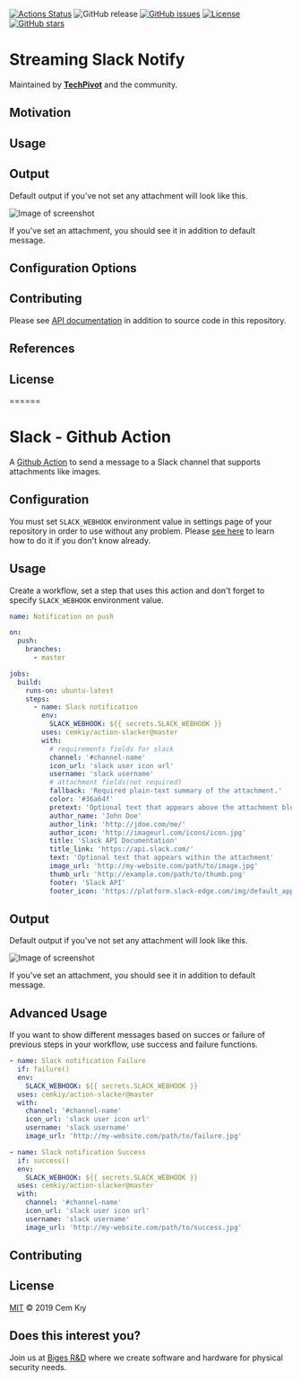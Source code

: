 [![Actions Status](https://github.com/techpivot/streaming-slack-notify/workflows/Main/badge.svg?branch=master)](https://github.com/techpivot/streaming-slack-notify/actions)
![GitHub release](https://img.shields.io/github/v/release/techpivot/streaming-slack-notify)
[![GitHub issues](https://img.shields.io/github/issues/techpivot/streaming-slack-notify.svg)](https://github.com/techpivot/streaming-slack-notify/issues/)
[![License](https://img.shields.io/github/license/techpivot/streaming-slack-notify)](https://github.com/techpivot/streaming-slack-notify/blob/master/LICENSE)
[![GitHub stars](https://img.shields.io/github/stars/techpivot/streaming-slack-notify.svg?style=social&label=Stars&maxAge=2592000)](https://github.com/techpivot/streaming-slack-notify/stargazers/)

# Streaming Slack Notify

Maintained by **[TechPivot](https://www.techpivot.net)** and the community.

## Motivation

## Usage

## Output

Default output if you've not set any attachment will look like this.

![Image of screenshot](https://raw.githubusercontent.com/cemkiy/action-slacker/master/screnshot.png)

If you've set an attachment, you should see it in addition to default message.

## Configuration Options

## Contributing

Please see [API documentation](https://api.slack.com/docs/messages/builder) in addition to source code in this repository.

## References

## License

======

# Slack - Github Action

A [Github Action](https://github.com/features/actions) to send a message to a Slack channel that supports attachments like images.

## Configuration

You must set `SLACK_WEBHOOK` environment value in settings page of your repository in order to use without any problem. Please [see here](https://help.github.com/en/actions/automating-your-workflow-with-github-actions/creating-and-using-encrypted-secrets#creating-encrypted-secrets) to learn how to do it if you don't know already.

## Usage

Create a workflow, set a step that uses this action and don't forget to specify `SLACK_WEBHOOK` environment value.

```yaml
name: Notification on push

on:
  push:
    branches:
      - master

jobs:
  build:
    runs-on: ubuntu-latest
    steps:
      - name: Slack notification
        env:
          SLACK_WEBHOOK: ${{ secrets.SLACK_WEBHOOK }}
        uses: cemkiy/action-slacker@master
        with:
          # requirements fields for slack
          channel: '#channel-name'
          icon_url: 'slack user icon url'
          username: 'slack username'
          # attachment fields(not required)
          fallback: 'Required plain-text summary of the attachment.'
          color: '#36a64f'
          pretext: 'Optional text that appears above the attachment block'
          author_name: 'John Doe'
          author_link: 'http://jdoe.com/me/'
          author_icon: 'http://imageurl.com/icons/icon.jpg'
          title: 'Slack API Documentation'
          title_link: 'https://api.slack.com/'
          text: 'Optional text that appears within the attachment'
          image_url: 'http://my-website.com/path/to/image.jpg'
          thumb_url: 'http://example.com/path/to/thumb.png'
          footer: 'Slack API'
          footer_icon: 'https://platform.slack-edge.com/img/default_application_icon.png'
```

## Output

Default output if you've not set any attachment will look like this.

![Image of screenshot](https://raw.githubusercontent.com/cemkiy/action-slacker/master/screnshot.png)

If you've set an attachment, you should see it in addition to default message.

## Advanced Usage

If you want to show different messages based on succes or failure of previous steps in your workflow, use success and failure functions.

```yaml
- name: Slack notification Failure
  if: failure()
  env:
    SLACK_WEBHOOK: ${{ secrets.SLACK_WEBHOOK }}
  uses: cemkiy/action-slacker@master
  with:
    channel: '#channel-name'
    icon_url: 'slack user icon url'
    username: 'slack username'
    image_url: 'http://my-website.com/path/to/failure.jpg'

- name: Slack notification Success
  if: success()
  env:
    SLACK_WEBHOOK: ${{ secrets.SLACK_WEBHOOK }}
  uses: cemkiy/action-slacker@master
  with:
    channel: '#channel-name'
    icon_url: 'slack user icon url'
    username: 'slack username'
    image_url: 'http://my-website.com/path/to/success.jpg'
```

## Contributing

## License

[MIT](LICENSE) © 2019 Cem Kıy

## Does this interest you?

Join us at <a href="https://arge.biges.com/">Biges R&D</a> where we create software and hardware for physical security needs.
